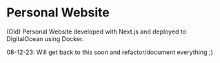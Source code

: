 # Personal Website

(Old) Personal Website developed with Next.js and deployed to DigitalOcean using Docker.

08-12-23: Will get back to this soon and refactor/document everything ;)
